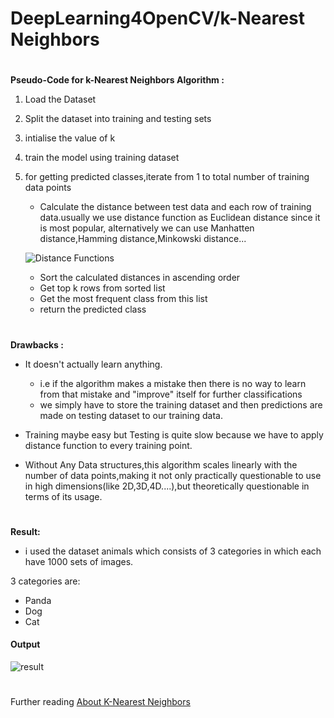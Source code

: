 # DeepLearning4OpenCV/k-Nearest Neighbors



#

**Pseudo-Code for k-Nearest Neighbors Algorithm :**

1. Load the Dataset
2. Split the dataset into training and testing sets
3. intialise the value of k
4. train the model using training dataset
5. for getting predicted classes,iterate from 1 to total number of training data points
    * Calculate the distance between test data and each row of training data.usually we use distance function as Euclidean distance since it is most popular, alternatively we can use Manhatten distance,Hamming distance,Minkowski distance...
    
    ![Distance Functions](https://i.ibb.co/8NhH5Cy/687474703a2f2f7777772e7361656473617961642e636f6d2f696d616765732f4b4e4e5f73696d696c61726974792e706e67.png)
    
    * Sort the calculated distances in ascending order
    * Get top k rows from sorted list
    * Get the most frequent class from this list
    * return the predicted class

#

**Drawbacks :**

- It doesn't actually learn anything.
    * i.e if the algorithm makes a mistake then there is no way to learn from that mistake and "improve" itself for further classifications
    * we simply have to store the training dataset and then predictions are made on testing dataset to our training data.


- Training maybe easy but Testing is quite slow because we have to apply distance function to every training point.


- Without Any Data structures,this algorithm scales linearly with the number of data points,making it not only practically questionable to use in high dimensions(like 2D,3D,4D....),but theoretically questionable in terms of its usage.
#
**Result:**

- i used the dataset animals which consists of 3 categories in which each have 1000 sets of images.

3 categories are:
* Panda
* Dog
* Cat


#### Output

![result](https://user-images.githubusercontent.com/25476729/51479092-4e35a200-1db3-11e9-9baf-e4f6fce8c37e.png)


#

Further reading [About K-Nearest Neighbors ](http://www.saedsayad.com/k_nearest_neighbors.htm)
